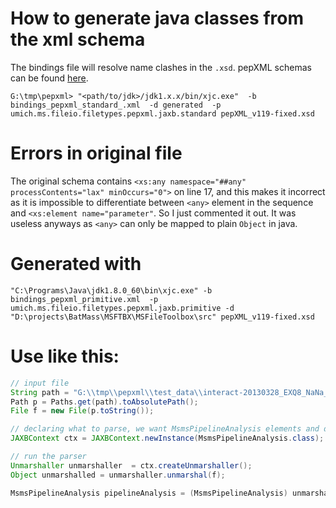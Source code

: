 # How to generate java classes from the xml schema
The bindings file will resolve name clashes in the `.xsd`.
pepXML schemas can be found [here](https://sourceforge.net/p/sashimi/code/HEAD/tree/trunk/trans_proteomic_pipeline/schema/).

`G:\tmp\pepxml>
	"<path/to/jdk>/jdk1.x.x/bin/xjc.exe" 
	-b bindings_pepxml_standard_.xml 
	-d generated 
	-p umich.ms.fileio.filetypes.pepxml.jaxb.standard
	pepXML_v119-fixed.xsd`
	
# Errors in original file	
The original schema contains `<xs:any namespace="##any" processContents="lax" minOccurs="0">`
on line 17, and this makes it incorrect as it is impossible to differentiate between 
`<any>` element in the sequence and `<xs:element name="parameter"`. So I just commented it 
out. It was useless anyways as `<any>` can only be mapped to plain `Object` in java.

# Generated with
`"C:\Programs\Java\jdk1.8.0_60\bin\xjc.exe" -b bindings_pepxml_primitive.xml 
-p umich.ms.fileio.filetypes.pepxml.jaxb.primitive -d "D:\projects\BatMass\MSFTBX\MSFileToolbox\src" pepXML_v119-fixed.xsd`

# Use like this:

```java
// input file
String path = "G:\\tmp\\pepxml\\test_data\\interact-20130328_EXQ8_NaNa_SA_HeLa_rep04_06.pep.xml";
Path p = Paths.get(path).toAbsolutePath();
File f = new File(p.toString());

// declaring what to parse, we want MsmsPipelineAnalysis elements and don't care about the rest
JAXBContext ctx = JAXBContext.newInstance(MsmsPipelineAnalysis.class);

// run the parser
Unmarshaller unmarshaller  = ctx.createUnmarshaller();
Object unmarshalled = unmarshaller.unmarshal(f);

MsmsPipelineAnalysis pipelineAnalysis = (MsmsPipelineAnalysis) unmarshalled;
```
